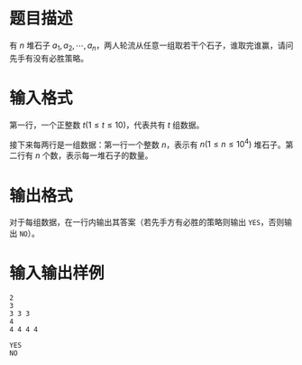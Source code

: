 # 题目描述

有 $n$ 堆石子 $a_1,a_2,\cdots,a_n$，两人轮流从任意一组取若干个石子，谁取完谁赢，请问先手有没有必胜策略。

# 输入格式

第一行，一个正整数 $t(1 \leq t \leq 10)$，代表共有 $t$ 组数据。

接下来每两行是一组数据：第一行一个整数 $n$，表示有 $n(1 \leq n \leq {10}^4)$ 堆石子。第二行有 $n$ 个数，表示每一堆石子的数量。

# 输出格式

对于每组数据，在一行内输出其答案（若先手方有必胜的策略则输出 `YES`，否则输出 `NO`）。

# 输入输出样例

```input1
2
3
3 3 3
4
4 4 4 4
```

```output1
YES
NO
```
